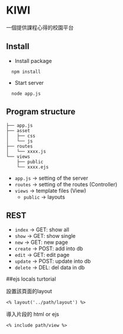 # KIWI

一個提供課程心得的校園平台

## Install

- Install package
```
  npm install
```

- Start server
```
  node app.js
```

## Program structure

```
├── app.js
├── asset
│   ├── css
│   └── js
├── routes   
│   └── xxxx.js  
└── views
    ├── public
    └── xxxx.ejs
```

- `app.js` -> setting of the server
- `routes` -> setting of the routes (Controller)
- `views` -> template files (View)
    - `public` -> layouts

## REST

- `index` -> GET: show all
- `show` -> GET: show single
- `new` -> GET: new page
- `create` -> POST: add into db
- `edit` -> GET: edit page
- `update` -> POST: update into db
- `delete` -> DEL: del data in db

##ejs locals turtorial

設置該頁面的layout

`<% layout('../path/layout') %>`

導入片段的 html or ejs

`<% include path/view %>`
